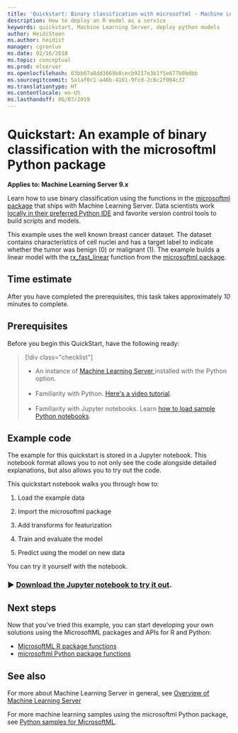 ```yaml
---
title: 'Quickstart: Binary classification with microsoftml - Machine Learning Server '
description: How to deploy an R model as a service
keywords: quickstart, Machine Learning Server, deploy python models
author: HeidiSteen
ms.author: heidist
manager: cgronlun
ms.date: 02/16/2018
ms.topic: conceptual
ms.prod: mlserver
ms.openlocfilehash: 03bb07a8dd3669b8cecb9217e3b1f5e677b0bdbb
ms.sourcegitcommit: 5a1af0c1-a46b-4161-9fcd-2c6c2f004c37
ms.translationtype: HT
ms.contentlocale: en-US
ms.lasthandoff: 06/07/2019
---
```

# <a name="quickstart-an-example-of-binary-classification-with-the-microsoftml-python-package"></a>Quickstart: An example of binary classification with the microsoftml Python package

**Applies to: Machine Learning Server 9.x**

Learn how to use binary classification using the functions in the [microsoftml package](../python-reference/microsoftml/microsoftml-package.md) that ships with Machine Learning Server.
Data scientists work [locally in their preferred Python IDE](../install/python-libraries-interpreter.md) and favorite version control tools to build scripts and models.  

This example uses the well known breast cancer dataset. The dataset contains characteristics of cell nuclei and has a target label to indicate whether the tumor was benign (0) or malignant (1). The example builds a linear model with the [rx_fast_linear](../python-reference/microsoftml/rx-fast-linear.md) function from the [microsoftml package](../python-reference/microsoftml/microsoftml-package.md). 


## <a name="time-estimate"></a>Time estimate

After you have completed the prerequisites, this task takes approximately *10* minutes to complete.

## <a name="prerequisites"></a>Prerequisites

Before you begin this QuickStart, have the following ready:

> [!div class="checklist"]
> * An instance of [Machine Learning Server ](../what-is-machine-learning-server.md) installed with the Python option.<br/>&nbsp;
> * Familiarity with Python. [Here's a video tutorial](https://mva.microsoft.com/en-us/training-courses/introduction-to-programming-with-python-8360?l=lqhuMxFz_8904984382).<br/>&nbsp;
> * Familiarity with Jupyter notebooks. Learn [how to load sample Python notebooks](how-to-revoscalepy-jupyter-nb-config.md). 


## <a name="example-code"></a>Example code

The example for this quickstart is stored in a Jupyter notebook. This notebook format allows you to not only see the code alongside detailed explanations, but also allows you to try out the code.



This quickstart notebook walks you through how to:
1. Load the example data

1. Import the microsoftml package

1. Add transforms for featurization

1. Train and evaluate the model 

1. Predict using the model on new data

You can try it yourself with the notebook. 

### <a name="9658-download-the-jupyter-notebook-to-try-it-outhttpsgithubcommicrosoftml-server-python-samplesblobmastermicrosoftmlquickstartsbinary-classificationbinary2bclassification2bquickstartipynb"></a>&#9658; [**Download the Jupyter notebook to try it out**](https://github.com/Microsoft/ML-Server-Python-Samples/blob/master/microsoftml/quickstarts/binary-classification/Binary%2BClassification%2BQuickstart.ipynb).



## <a name="next-steps"></a>Next steps

Now that you've tried this example, you can start developing your own solutions using the MicrosoftML packages and APIs for R and Python:

- [MicrosoftML R package functions](../r-reference/microsoftml/microsoftml-package.md)
- [microsoftml Python package functions](../python-reference/microsoftml/microsoftml-package.md)


## <a name="see-also"></a>See also

For more about Machine Learning Server in general, see [Overview of Machine Learning Server](../what-is-machine-learning-server.md) 


For more machine learning samples using the microsoftml Python package, see [Python samples for MicrosoftML](samples-microsoftml-python.md).
